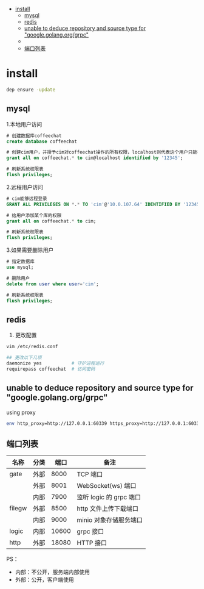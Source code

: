 <!-- TOC -->

- [install](#install)
    - [mysql](#mysql)
    - [redis](#redis)
    - [unable to deduce repository and source type for "google.golang.org/grpc"](#unable-to-deduce-repository-and-source-type-for-googlegolangorggrpc)
    - [](#)
    - [端口列表](#端口列表)

<!-- /TOC -->

# install

```bash
dep ensure -update
```

## mysql

1.本地用户访问

```sql
# 创建数据库coffeechat
create database coffeechat

# 创建cim用户，并授予cim对coffeechat操作的所有权限，localhost则代表这个用户只能在localhost进行登录
grant all on coffeechat.* to cim@localhost identified by '12345';

# 刷新系统权限表
flush privileges;
```

2.远程用户访问

```sql
# cim能够远程登录
GRANT ALL PRIVILEGES ON *.* TO 'cim'@'10.0.107.64' IDENTIFIED BY '12345' WITH GRANT OPTION;

# 给用户添加某个库的权限
grant all on coffeechat.* to cim;

# 刷新系统权限表
flush privileges;
```

3.如果需要删除用户

```sql
# 指定数据库
use mysql;

# 删除用户
delete from user where user='cim';

# 刷新系统权限表
flush privileges;
```

## redis

1. 更改配置

```bash
vim /etc/redis.conf

## 更改以下几项
daemonize yes           # 守护进程运行
requirepass coffeechat  # 访问密码
```

## unable to deduce repository and source type for "google.golang.org/grpc"

using proxy

```bash
env http_proxy=http://127.0.0.1:60339 https_proxy=http://127.0.0.1:60339 dep ensure -v
```

## 

## 端口列表

| 名称   | 分类 | 端口  | 备注                    |
| ------ | ---- | ----- | ----------------------- |
| gate   | 外部 | 8000  | TCP 端口                |
|        | 外部 | 8001  | WebSocket(ws) 端口      |
|        | 内部 | 7900  | 监听 logic 的 grpc 端口 |
| filegw | 外部 | 8500  | http 文件上传下载端口   |
|        | 内部 | 9000  | minio 对象存储服务端口  |
| logic  | 内部 | 10600 | grpc 接口               |
| http   | 外部 | 18080 | HTTP 接口               |

PS：

- 内部：不公开，服务端内部使用
- 外部：公开，客户端使用
